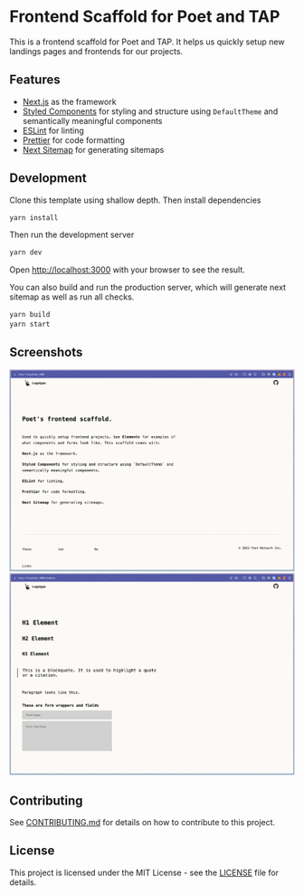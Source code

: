 # Frontend Scaffold for Poet and TAP

This is a frontend scaffold for Poet and TAP. It helps us quickly setup new landings pages and frontends for our projects.

## Features

- [Next.js](https://nextjs.org/) as the framework
- [Styled Components](https://styled-components.com/) for styling and structure using `DefaultTheme` and semantically meaningful components
- [ESLint](https://eslint.org/) for linting
- [Prettier](https://prettier.io/) for code formatting
- [Next Sitemap](https://next-sitemap.lamvishnusankar.com) for generating sitemaps

## Development

Clone this template using shallow depth. Then install dependencies

```bash
yarn install
```

Then run the development server

```bash
yarn dev
```

Open [http://localhost:3000](http://localhost:3000) with your browser to see the result.

You can also build and run the production server, which will generate next sitemap as well as run all checks.

```bash
yarn build
yarn start
```

## Screenshots
![Main page](<mainPageScreenshot.png>)
![Elements page](<elementsPageScreenshot.png>)

## Contributing

See [CONTRIBUTING.md](./CONTRIBUTING.md) for details on how to contribute to this project.

## License

This project is licensed under the MIT License - see the [LICENSE](LICENSE) file for details.

